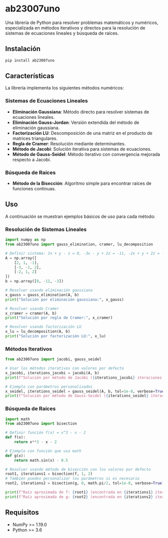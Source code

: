 # ab23007uno

Una librería de Python para resolver problemas matemáticos y numéricos, especializada en métodos iterativos y directos para la resolución de sistemas de ecuaciones lineales y búsqueda de raíces.

## Instalación

```bash
pip install ab23007uno
```

## Características

La librería implementa los siguientes métodos numéricos:

### Sistemas de Ecuaciones Lineales

- **Eliminación Gaussiana**: Método directo para resolver sistemas de ecuaciones lineales.
- **Eliminación Gauss-Jordan**: Versión extendida del método de eliminación gaussiana.
- **Factorización LU**: Descomposición de una matriz en el producto de matrices triangulares.
- **Regla de Cramer**: Resolución mediante determinantes.
- **Método de Jacobi**: Solución iterativa para sistemas de ecuaciones.
- **Método de Gauss-Seidel**: Método iterativo con convergencia mejorada respecto a Jacobi.

### Búsqueda de Raíces

- **Método de la Bisección**: Algoritmo simple para encontrar raíces de funciones continuas.

## Uso

A continuación se muestran ejemplos básicos de uso para cada método:

### Resolución de Sistemas Lineales

```python
import numpy as np
from ab23007uno import gauss_elimination, cramer, lu_decomposition

# Definir sistema: 2x + y - z = 8, -3x - y + 2z = -11, -2x + y + 2z = -3
A = np.array([
    [2, 1, -1],
    [-3, -1, 2],
    [-2, 1, 2]
])
b = np.array([8, -11, -3])

# Resolver usando eliminación gaussiana
x_gauss = gauss_elimination(A, b)
print("Solución por eliminación gaussiana:", x_gauss)

# Resolver usando Cramer
x_cramer = cramer(A, b)
print("Solución por regla de Cramer:", x_cramer)

# Resolver usando factorización LU
x_lu = lu_decomposition(A, b)
print("Solución por factorización LU:", x_lu)
```

### Métodos Iterativos

```python
from ab23007uno import jacobi, gauss_seidel

# Usar los métodos iterativos con valores por defecto
x_jacobi, iterations_jacobi = jacobi(A, b)
print(f"Solución por método de Jacobi ({iterations_jacobi} iteraciones):", x_jacobi)

# Ejemplo con parámetros personalizados
x_seidel, iterations_seidel = gauss_seidel(A, b, tol=1e-8, verbose=True)
print(f"Solución por método de Gauss-Seidel ({iterations_seidel} iteraciones):", x_seidel)
```

### Búsqueda de Raíces

```python
import math
from ab23007uno import bisection

# Definir función f(x) = x^3 - x - 2
def f(x):
    return x**3 - x - 2

# Ejemplo con función que usa math
def g(x):
    return math.sin(x) - 0.5

# Resolver usando método de bisección con los valores por defecto
root1, iterations1 = bisection(f, 1, 2)
# También puedes personalizar los parámetros si es necesario
root2, iterations2 = bisection(g, 0, math.pi/2, tol=1e-8, verbose=True)

print(f"Raíz aproximada de f: {root1} (encontrada en {iterations1} iteraciones)")
print(f"Raíz aproximada de g: {root2} (encontrada en {iterations2} iteraciones)")
```

## Requisitos

- NumPy >= 1.19.0
- Python >= 3.6


